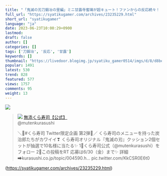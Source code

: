 ```yaml
---
title: "「鬼滅の刃刀鍛冶の里編」ミニ甘露寺蜜璃が超キュート！ファンからの反応続々！ : 社畜ゲーマー速報"
full_url: "https://syatikugamer.com/archives/23235229.html"
short_url: "syatikugamer"
language: "ja"
date: 2023-06-23T10:00:29+0900
lastmod: 
draft: false
author: []
categories: []
tags: ['刀鍛冶', '反応', '甘露']
keywords: []
thumbnail: "https://livedoor.blogimg.jp/syatiku_gamer0514/imgs/d/8/d8be3968.jpg"
popular: 1491
latest: 530
trend: 828
featured: 577
views: 1757
comments: 95
weight: 13
---
```


![](https://livedoor.blogimg.jp/syatiku_gamer0514/imgs/d/8/d8be3968.jpg)

<blockquote id='twibodyHaEGr2XutX'> <p> <img src='https://livedoor.blogimg.jp/syatiku_gamer0514/imgs/6/5/650e261f.jpg'> <a href='https://twitter.com/mutenkurasushi/status/1669510104708726790' target='_blank'>無添くら寿司【公式】 </a><br> @mutenkurasushi </p> <p id='twitextHaEGr2XutX'> ＼👹#くら寿司 Twitter限定企画 第2弾👹／ くら寿司のメニューを持った炭治郎たちがカワイイ❣ くら寿司オリジナル『鬼滅の刃』クッション2個セットが抽選で10名様に当たる✨ 1⃣くら寿司公式（@mutenkurasushi）をフォロー 2⃣この投稿をRT 応募は6/30（金）まで✨ 詳細➡kurasushi.co.jp/topic/004590.h… pic.twitter.com/KkCSR0E6t0 </p> </blockquote> 

(https://syatikugamer.com/archives/23235229.html)
